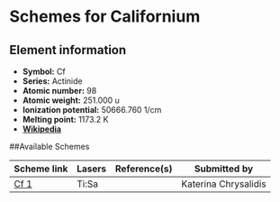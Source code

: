 # Schemes for Californium

## Element information

- **Symbol:** Cf
- **Series:** Actinide
- **Atomic number:** 98
- **Atomic weight:** 251.000 u
- **Ionization potential:** 50666.760 1/cm
- **Melting point:** 1173.2 K
- [**Wikipedia**](https://en.wikipedia.org/wiki/Californium)

##Available Schemes

|       Scheme link       | Lasers | Reference(s) |     Submitted by     |
| ----------------------- | ------ | ------------ | -------------------- |
| [Cf 1](../cf/cf-001.md) | Ti:Sa  |              | Katerina Chrysalidis |
